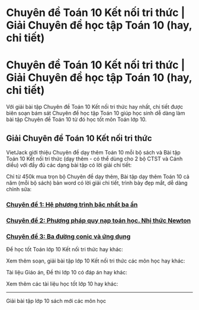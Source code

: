 # Chuyên đề Toán 10 Kết nối tri thức | Giải Chuyên đề học tập Toán 10 (hay, chi tiết)

# Chuyên đề Toán 10 Kết nối tri thức | Giải Chuyên đề học tập Toán 10 (hay, chi tiết)

Với giải bài tập Chuyên đề Toán 10 Kết nối tri thức hay nhất, chi tiết được biên soạn bám sát Chuyên đề học tập Toán 10 giúp học sinh dễ dàng làm bài tập Chuyên đề Toán 10 từ đó học tốt môn Toán lớp 10.

## Giải Chuyên đề Toán 10 Kết nối tri thức

VietJack giới thiệu Chuyên đề dạy thêm Toán 10 mỗi bộ sách và Bài tập Toán 10 Kết nối tri thức (dạy thêm - có thể dùng cho 2 bộ CTST và Cánh diều) với đầy đủ các dạng bài tập có lời giải chi tiết:

Chỉ từ 450k mua trọn bộ Chuyên đề dạy thêm, Bài tập dạy thêm Toán 10 cả năm (mỗi bộ sách) bản word có lời giải chi tiết, trình bày đẹp mắt, dễ dàng chỉnh sửa:

### [**Chuyên đề 1: Hệ phương trình bậc nhất ba ẩn**](https://vietjack.com/chuyen-de-toan-10/chuyen-de-1-he-phuong-trinh-bac-nhat-ba-an-kntt.jsp)

### [**Chuyên đề 2: Phương pháp quy nạp toán học. Nhị thức Newton**](https://vietjack.com/chuyen-de-toan-10/chuyen-de-2-phuong-phap-quy-nap-toan-hoc-nhi-thuc-newton-kntt.jsp)

### [**Chuyên đề 3: Ba đường conic và ứng dụng**](https://vietjack.com/chuyen-de-toan-10/chuyen-de-3-ba-duong-conic-va-ung-dung-kntt.jsp)

Để học tốt Toán lớp 10 Kết nối tri thức hay khác:

Xem thêm soạn, giải bài tập lớp 10 Kết nối tri thức các môn học hay khác:

Tài liệu Giáo án, Đề thi lớp 10 có đáp án hay khác:

Xem thêm các tài liệu học tốt lớp 10 hay khác:

* * *

Giải bài tập lớp 10 sách mới các môn học
